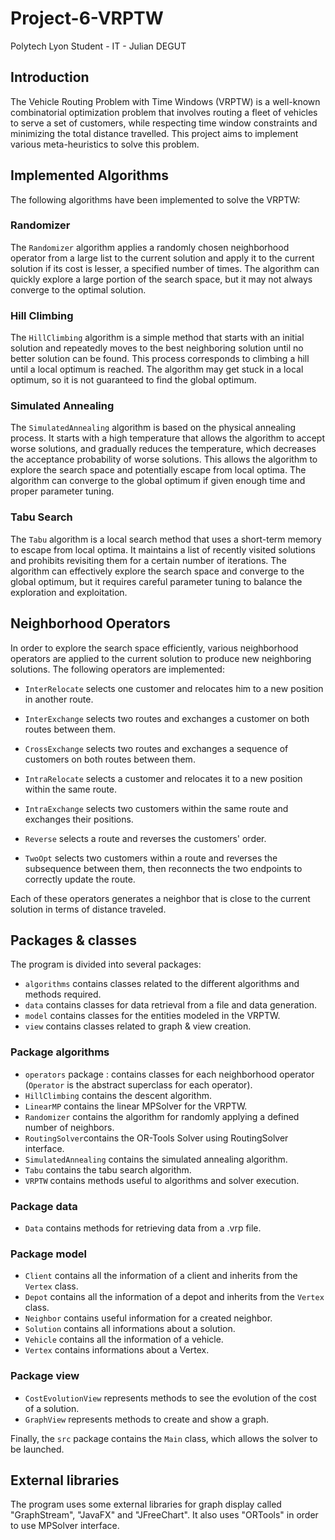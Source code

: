 # Project-6-VRPTW

Polytech Lyon Student - IT - Julian DEGUT

## Introduction

The Vehicle Routing Problem with Time Windows (VRPTW) is a well-known combinatorial optimization problem that involves routing a fleet of vehicles to serve a set of customers, while respecting time window constraints and minimizing the total distance travelled. This project aims to implement various meta-heuristics to solve this problem.

## Implemented Algorithms

The following algorithms have been implemented to solve the VRPTW:

### Randomizer

The `Randomizer` algorithm applies a randomly chosen neighborhood operator from a large list to the current solution and apply it to the current solution if its cost is lesser, a specified number of times. The algorithm can quickly explore a large portion of the search space, but it may not always converge to the optimal solution.

### Hill Climbing

The `HillClimbing` algorithm is a simple method that starts with an initial solution and repeatedly moves to the best neighboring solution until no better solution can be found. This process corresponds to climbing a hill until a local optimum is reached. The algorithm may get stuck in a local optimum, so it is not guaranteed to find the global optimum.

### Simulated Annealing

The `SimulatedAnnealing` algorithm is based on the physical annealing process. It starts with a high temperature that allows the algorithm to accept worse solutions, and gradually reduces the temperature, which decreases the acceptance probability of worse solutions. This allows the algorithm to explore the search space and potentially escape from local optima. The algorithm can converge to the global optimum if given enough time and proper parameter tuning.

### Tabu Search

The `Tabu` algorithm is a local search method that uses a short-term memory to escape from local optima. It maintains a list of recently visited solutions and prohibits revisiting them for a certain number of iterations. The algorithm can effectively explore the search space and converge to the global optimum, but it requires careful parameter tuning to balance the exploration and exploitation.

## Neighborhood Operators

In order to explore the search space efficiently, various neighborhood operators are applied to the current solution to produce new neighboring solutions. The following operators are implemented:

- `InterRelocate` selects one customer and relocates him to a new position in another route.

- `InterExchange` selects two routes and exchanges a customer on both routes between them.

- `CrossExchange` selects two routes and exchanges a sequence of customers on both routes between them.

- `IntraRelocate` selects a customer and relocates it to a new position within the same route.

- `IntraExchange` selects two customers within the same route and exchanges their positions.

- `Reverse` selects a route and reverses the customers' order.

- `TwoOpt` selects two customers within a route and reverses the subsequence between them, then reconnects the two endpoints to correctly update the route.

Each of these operators generates a neighbor that is close to the current solution in terms of distance traveled.

## Packages & classes

The program is divided into several packages:

- `algorithms` contains classes related to the different algorithms and methods required.
- `data` contains classes for data retrieval from a file and data generation.
- `model` contains classes for the entities modeled in the VRPTW.
- `view` contains classes related to graph & view creation.


### Package algorithms

- `operators` package : contains classes for each neighborhood operator (`Operator` is the abstract superclass for each operator).
- `HillClimbing` contains the descent algorithm.
- `LinearMP` contains the linear MPSolver for the VRPTW.
- `Randomizer` contains the algorithm for randomly applying a defined number of neighbors.
- `RoutingSolver`contains the OR-Tools Solver using RoutingSolver interface.
- `SimulatedAnnealing` contains the simulated annealing algorithm.
- `Tabu` contains the tabu search algorithm.
- `VRPTW` contains methods useful to algorithms and solver execution.

### Package data

- `Data` contains methods for retrieving data from a .vrp file.

### Package model

- `Client` contains all the information of a client and inherits from the `Vertex` class.
- `Depot` contains all the information of a depot and inherits from the `Vertex` class.
- `Neighbor` contains useful information for a created neighbor.
- `Solution` contains all informations about a solution.
- `Vehicle` contains all the information of a vehicle.
- `Vertex` contains informations about a Vertex.

### Package view

- `CostEvolutionView` represents methods to see the evolution of the cost of a solution.
- `GraphView` represents methods to create and show a graph.

Finally, the `src` package contains the `Main` class, which allows the solver to be launched.

## External libraries

The program uses some external libraries for graph display called "GraphStream", "JavaFX" and "JFreeChart". It also uses "ORTools" in order to use MPSolver interface.
